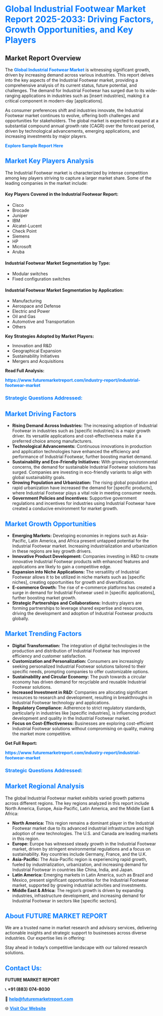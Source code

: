 <h1 style="color: #007BFF;">Global Industrial Footwear Market Report 2025-2033: Driving Factors, Growth Opportunities, and Key Players</h1>

<section id="overview">
<h2>Market Report Overview</h2>
<p>The <a href="https://www.futuremarketreport.com/industry-report/industrial-footwear-market" style="color: #007BFF; text-decoration: none;"><strong>Global Industrial Footwear Market</strong></a> is witnessing significant growth, driven by increasing demand across various industries. This report delves into the key aspects of the Industrial Footwear market, providing a comprehensive analysis of its current status, future potential, and challenges. The demand for Industrial Footwear has surged due to its wide-ranging applications in industries such as [insert industries], making it a critical component in modern-day [applications].</p>
<p>As consumer preferences shift and industries innovate, the Industrial Footwear market continues to evolve, offering both challenges and opportunities for stakeholders. The global market is expected to expand at a substantial compound annual growth rate (CAGR) over the forecast period, driven by technological advancements, emerging applications, and increasing investments by major players.</p>
</section>

<section id="overview">
<p><a href="https://www.futuremarketreport.com/request-sample/reportId=37593" style="color: #007BFF; text-decoration: none;"><strong>Explore Sample Report Here</strong></a></p>
</section>

<section id="key-players">
<h2 style="color: #007BFF;">Market Key Players Analysis</h2>
<p>The Industrial Footwear market is characterized by intense competition among key players striving to capture a larger market share. Some of the leading companies in the market include:</p>
<h4>Key Players Covered in the Industrial Footwear Report:</h4>
<ul><li>Cisco</li><li>Brocade</li><li>Juniper</li><li>IBM</li><li>Alcatel-Lucent</li><li>Check Point</li><li>Siemens</li><li>HP</li><li>Microsoft</li><li>Aruba</li></ul>
<h4>Industrial Footwear Market Segmentation by Type:</h4>
<ul><li>Modular switches</li><li>Fixed configuration switches</li></ul>

<h4>Industrial Footwear Market Segmentation by Application:</h4>
<ul><li>Manufacturing</li><li>Aerospace and Defense</li><li>Electric and Power</li><li>Oil and Gas</li><li>Automotive and Transportation</li><li>Others</li></ul>
<p><strong>Key Strategies Adopted by Market Players:</strong></p>
<ul>
<li>Innovation and R&D</li>
<li>Geographical Expansion</li>
<li>Sustainability Initiatives</li>
<li>Mergers and Acquisitions</li>
</ul>
</section>

<section>
<p><strong>Read Full Analysis: </strong></p><a href="https://www.futuremarketreport.com/industry-report/industrial-footwear-market" style="color: #007BFF; text-decoration: none;"><strong>https://www.futuremarketreport.com/industry-report/industrial-footwear-market</strong></a>
<h3 style="color: #007BFF;">Strategic Questions Addressed:</h3>
</section>

<section id="driving-factors">
<h2 style="color: #007BFF;">Market Driving Factors</h2>
<ul>
<li><strong>Rising Demand Across Industries:</strong> The increasing adoption of Industrial Footwear in industries such as [specific industries] is a major growth driver. Its versatile applications and cost-effectiveness make it a preferred choice among manufacturers.</li>
<li><strong>Technological Advancements:</strong> Continuous innovations in production and application technologies have enhanced the efficiency and performance of Industrial Footwear, further boosting market demand.</li>
<li><strong>Sustainability and Eco-Friendly Initiatives:</strong> With growing environmental concerns, the demand for sustainable Industrial Footwear solutions has surged. Companies are investing in eco-friendly variants to align with global sustainability goals.</li>
<li><strong>Growing Population and Urbanization:</strong> The rising global population and rapid urbanization have increased the demand for [specific products], where Industrial Footwear plays a vital role in meeting consumer needs.</li>
<li><strong>Government Policies and Incentives:</strong> Supportive government regulations and incentives for industries using Industrial Footwear have created a conducive environment for market growth.</li>
</ul>
</section>

<section id="growth-opportunities">
<h2 style="color: #007BFF;">Market Growth Opportunities</h2>
<ul>
<li><strong>Emerging Markets:</strong> Developing economies in regions such as Asia-Pacific, Latin America, and Africa present untapped potential for the Industrial Footwear market. Increasing industrialization and urbanization in these regions are key growth drivers.</li>
<li><strong>Innovative Product Development:</strong> Companies investing in R&D to create innovative Industrial Footwear products with enhanced features and applications are likely to gain a competitive edge.</li>
<li><strong>Expansion into Niche Applications:</strong> The versatility of Industrial Footwear allows it to be utilized in niche markets such as [specific niches], creating opportunities for growth and diversification.</li>
<li><strong>E-commerce Growth:</strong> The rise of e-commerce platforms has created a surge in demand for Industrial Footwear used in [specific applications], further boosting market growth.</li>
<li><strong>Strategic Partnerships and Collaborations:</strong> Industry players are forming partnerships to leverage shared expertise and resources, driving the development and adoption of Industrial Footwear products globally.</li>
</ul>
</section>

<section id="trending-factors">
<h2 style="color: #007BFF;">Market Trending Factors</h2>
<ul>
<li><strong>Digital Transformation:</strong> The integration of digital technologies in the production and distribution of Industrial Footwear has improved efficiency and customer satisfaction.</li>
<li><strong>Customization and Personalization:</strong> Consumers are increasingly seeking personalized Industrial Footwear solutions tailored to their specific needs, prompting companies to offer customizable options.</li>
<li><strong>Sustainability and Circular Economy:</strong> The push towards a circular economy has driven demand for recyclable and reusable Industrial Footwear solutions.</li>
<li><strong>Increased Investment in R&D:</strong> Companies are allocating significant resources to research and development, resulting in breakthroughs in Industrial Footwear technology and applications.</li>
<li><strong>Regulatory Compliance:</strong> Adherence to strict regulatory standards, particularly in industries like [specific industries], is influencing product development and quality in the Industrial Footwear market.</li>
<li><strong>Focus on Cost-Effectiveness:</strong> Businesses are exploring cost-efficient Industrial Footwear solutions without compromising on quality, making the market more competitive.</li>
</ul>
</section>

<section>
<p><strong>Get Full Report: </strong></p><a href="https://www.futuremarketreport.com/industry-report/industrial-footwear-market" style="color: #007BFF; text-decoration: none;"><strong>https://www.futuremarketreport.com/industry-report/industrial-footwear-market</strong></a>
<h3 style="color: #007BFF;">Strategic Questions Addressed:</h3>
</section>


<section id="regional-analysis">
<h2 style="color: #007BFF;">Market Regional Analysis</h2>
<p>The global Industrial Footwear market exhibits varied growth patterns across different regions. The key regions analyzed in this report include North America, Europe, Asia-Pacific, Latin America, and the Middle East & Africa:</p>
<ul>
<li><strong>North America:</strong> This region remains a dominant player in the Industrial Footwear market due to its advanced industrial infrastructure and high adoption of new technologies. The U.S. and Canada are leading markets in this region.</li>
<li><strong>Europe:</strong> Europe has witnessed steady growth in the Industrial Footwear market, driven by stringent environmental regulations and a focus on sustainability. Key countries include Germany, France, and the U.K.</li>
<li><strong>Asia-Pacific:</strong> The Asia-Pacific region is experiencing rapid growth, fueled by industrialization, urbanization, and increasing demand for Industrial Footwear in countries like China, India, and Japan.</li>
<li><strong>Latin America:</strong> Emerging markets in Latin America, such as Brazil and Mexico, present significant opportunities for the Industrial Footwear market, supported by growing industrial activities and investments.</li>
<li><strong>Middle East & Africa:</strong> The region’s growth is driven by expanding industries, infrastructure development, and increasing demand for Industrial Footwear in sectors like [specific sectors].</li>
</ul>
</section>

<footer>
<h2 style="color: #007BFF;">About FUTURE MARKET REPORT</h2>
<p>We are a trusted name in market research and advisory services, delivering actionable insights and strategic support to businesses across diverse industries. Our expertise lies in offering:</p>

<p>Stay ahead in today’s competitive landscape with our tailored research solutions.</p>

<h2 style="color: #007BFF;">Contact Us:</h2>
<p><strong>FUTURE MARKET REPORT</strong></p>
<p>📞 <strong>+91 (883) 074-8030</strong></p>
<p>📧 <strong><a href="mailto:help@futuremarketreport.com" style="color: #007BFF;">help@futuremarketreport.com</a></strong></p>
<p>🌐 <strong><a href="https://www.futuremarketreport.com/" style="color: #007BFF;">Visit Our Website</a></strong></p>
</footer>